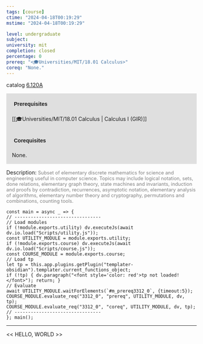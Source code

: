 ```yaml
---
tags: [course]
ctime: "2024-04-18T00:19:29"
mstime: "2024-04-18T00:19:29"

level: undergraduate
subject: 
university: mit
completion: closed
percentage: 0
prereq: "<🎓Universities/MIT/18.01 Calculus>"
coreq: "None."
---
```


catalog [6.120A](http://student.mit.edu/catalog/m6a.html#6.120A)

<span style="display: block; padding: 15px; background-color: rgb(100, 100, 100, 0.2);"><font id="m_prereq3312_0" style="display: block; font-family: Arial, sans-serif; font-weight: bold; padding: 5px">Prerequisites</font><br><span id="prereq3312_0">[[🎓Universities/MIT/18.01 Calculus | Calculus I (GIR)]]</span></span>
<span style="display: block; padding: 15px; background-color: rgb(100, 100, 100, 0.2);"><font id="m_coreq3312_0" style="display: block; font-family: Arial, sans-serif; font-weight: bold; padding: 5px">Corequisites</font><br><span id="coreq3312_0">None.</span></span>

<font style="">Description:</font>
<font style="color: grey; font-size: 0.8rem;">Subset of elementary discrete mathematics for science and engineering useful in computer science. Topics may include logical notation, sets, done relations, elementary graph theory, state machines and invariants, induction and proofs by contradiction, recurrences, asymptotic notation, elementary analysis of algorithms, elementary number theory and cryptography, permutations and combinations, counting tools.</font>

```dataviewjs
const main = async _ => {
// --------------------------------
// Load modules
if (!module.exports.utility) dv.executeJs(await dv.io.load("Scripts/utility.js"));
const UTILITY_MODULE = module.exports.utility;
if (!module.exports.course) dv.executeJs(await dv.io.load("Scripts/course.js"));
const COURSE_MODULE = module.exports.course;
// Load tp
let tp = this.app.plugins.getPlugin("templater-obsidian").templater.current_functions_object;
if (!tp) { dv.paragraph("<font style='color: red'>tp not loaded!</font>"); return; }
// Evaluate
await UTILITY_MODULE.waitForElements(`#m_prereq3312_0`, {timeout:5});
COURSE_MODULE.evaluate_req("3312_0", "prereq", UTILITY_MODULE, dv, tp);
COURSE_MODULE.evaluate_req("3312_0", "coreq", UTILITY_MODULE, dv, tp);
// --------------------------------
}; main();
```

---

<< HELLO, WORLD >>
